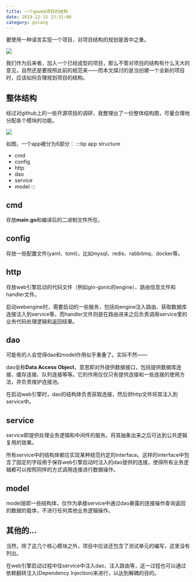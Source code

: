 ```yaml
---
title: 一个goweb项目的结构
date: 2019-12-15 23:31:00
category: golang
---
```

要使用一种语言实现一个项目，对项目结构的规划是首中之重。
<!-- more -->

![](/images/gin-gonic.jpg)

我们作为后来者，加入一个已经成型的项目，那么不管对项目的结构有什么天大的意见，自然还是要按照此前的规范来——而本文探讨的是当创建一个全新的项目时，应该如何合理规划项目的结构。

## 整体结构
经过对github上的一些开源项目的调研，我整理出了一份整体结构图，尽量合理地分配各个模块的功能。

![](/images/webstructure.png)

如图，一个app被分为6部分：
:::tip app structure
* cmd
* config
* http
* dao
* service
* model
:::
## cmd
存放**main.go**和编译后的二进制文件所在。
## config
存放一些配置文件(yaml、toml)，比如mysql、redis、rabbitmq、docker等。
## http
存放web引擎启动的代码文件（例如gin-gonic的engine）、路由信息文件和handler文件。

启动webengine时，需要启动的一些服务，包括向engine注入路由、获取数据库连接注入到service等，而handler文件则是在路由进来之后负责调用service里的业务代码处理逻辑和返回结果。
## dao
可能有的人会觉得dao和model作用似乎重叠了。实际不然——

dao全称**Data Access Object**，意思即对外提供数据接口，包括提供数据库连接、缓存连接、队列连接等等。它的作用仅仅只有提供连接和一些连接的使用方法，并负责维护连接池。

在启动web引擎时，dao的结构体负责获取连接，然后供http文件将其注入到service中。
## service
service即提供处理业务逻辑和中间件的服务。将其抽象出来之后可达到公共逻辑复用的效果。

所有service中的结构体都应实现某种规范约定的interface。这样的interface中包含了固定的字段用于保存web引擎启动时注入的dao提供的连接，使得所有业务逻辑都可以按照同样的方式调用连接进行数据操作。
## model
model层即一些结构体，仅作为承接service中通过dao暴露的连接操作查询返回的数据的载体，不进行任何其他业务逻辑操作。

## 其他的...
当然，除了这几个核心模块之外，项目中应该还包含了测试单元的编写，这里没有列出。

在web引擎启动过程中往service中注入dao、注入路由等，这一过程也可以通过依赖翻转注入(Dependency Injection)来进行，以达到解耦的目的。